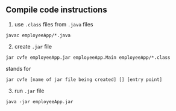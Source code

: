 ## Compile code instructions

1. use `.class` files from `.java` files

```
javac employeeApp/*.java
```

2. create `.jar` file

```
jar cvfe employeeApp.jar employeeApp.Main employeeApp/*.class
```

stands for
```
jar cvfe [name of jar file being created] [] [entry point]
```

3. run `.jar` file

```
java -jar employeeApp.jar
```